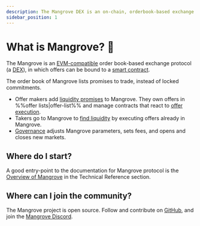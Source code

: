 ```yaml
---
description: The Mangrove DEX is an on-chain, orderbook-based exchange where offers are code.
sidebar_position: 1
---
```


# What is Mangrove? 🌴

The Mangrove is an [EVM-compatible](https://ethereum.org/en/developers/docs/scaling/sidechains/#evm-compatibility) order book-based exchange protocol (a [DEX](https://ethereum.org/en/defi/)), in which offers can be bound to a [smart contract](https://ethereum.org/en/smart-contracts/).

The order book of Mangrove lists promises to trade, instead of locked commitments.

* Offer makers add [liquidity promises](./explanations/offer-maker.md) to Mangrove. They own offers in %%offer lists|offer-list%%  and manage contracts that react to [offer execution](technical-references/taking-and-making-offers/reactive-offer/executing-offers.md).
* Takers go to Mangrove to [find liquidity](explanations/offer-taker.md) by executing offers already in Mangrove.
* [Governance](technical-references/governance-parameters/README.md) adjusts Mangrove parameters, sets fees, and opens and closes new markets.

## Where do I start?

A good entry-point to the documentation for Mangrove protocol is the [Overview of Mangrove](./technical-references/overview.md) in the Technical Reference section.

## Where can I join the community?

The Mangrove project is open source. Follow and contribute on [GitHub](https://github.com/mangrovedao/), and join the [Mangrove Discord](https://discord.gg/rk9Qthz5YE).



